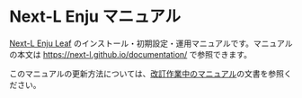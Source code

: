 # Next-L Enju マニュアル

[Next-L Enju Leaf](https://github.com/next-l/enju_leaf) のインストール・初期設定・運用マニュアルです。マニュアルの本文は https://next-l.github.io/documentation/ で参照できます。

このマニュアルの更新方法については、[改訂作業中のマニュアル](https://www.next-l.jp/?page=manual%5Fedit)の文書を参照ください。
